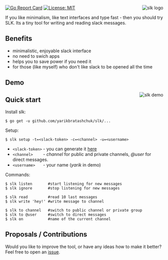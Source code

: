 <p align="center">
  <img style="float: right;" src="https://user-images.githubusercontent.com/12980380/32108527-ab00b5b0-bb3a-11e7-8209-d40fc5109e7e.png"  alt="slk logo"/>
</p>

[![Go Report Card](https://goreportcard.com/badge/github.com/yarikbratashchuk/slk)](https://goreportcard.com/report/yarikbratashchuk/slk)
[![License: MIT](https://img.shields.io/badge/License-MIT-green.svg)](https://github.com/yarikbratashchuk/slk/blob/master/LICENSE)

If you like minimalism, like text interfaces and type fast - then you should try SLK. Its a tiny tool for writing and reading slack messages. 

## Benefits

- minimalistic, enjoyable slack interface 
- no need to swich apps
- helps you to save power if you need it
- for those (like myself) who don't like slack to be opened all the time

## Demo

<p align="center">
  <img style="float: right;" src="https://user-images.githubusercontent.com/12980380/32109470-7cde2df4-bb3d-11e7-86ae-172a7d106325.gif" alt="slk demo"/>
</p>

## Quick start

Install slk:

```
$ go get -u github.com/yarikbratashchuk/slk/...
```

Setup:

```
$ slk setup -t=<slack-token> -c=<channel> -u=<username>
```
- `<slack-token>` - you can generate it [here](https://api.slack.com/custom-integrations/legacy-tokens)
- `<channel>    ` - _channel_ for public and private channels, _@user_ for direct messages.
- `<username>   ` - your name (_yarik_ in demo)

Commands:

```
$ slk listen       #start listening for new messages
$ slk ignore       #stop listening for new messages

$ slk read         #read 10 last messages
$ slk write 'hey!' #write message to channel

$ slk to channel   #switch to public channel or private group
$ slk to @user     #switch to direct messages
$ slk on           #name of the current channel
```

## Proposals / Contributions

Would you like to improve the tool, or have any ideas how to make it better? Feel free to open an [issue](https://github.com/yarikbratashchuk/slk/issues).

